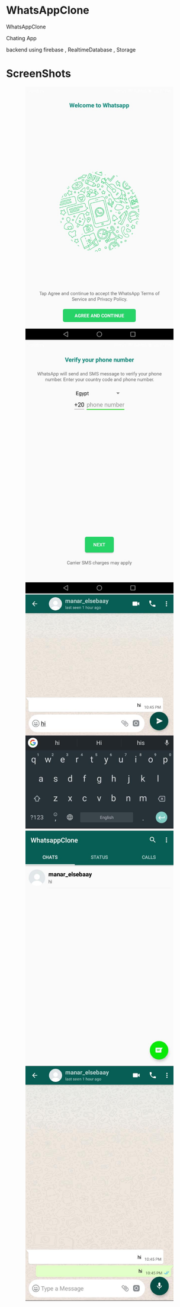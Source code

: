 # WhatsAppClone



WhatsAppClone 


Chating App

backend using firebase , RealtimeDatabase , Storage 


# ScreenShots





<div align="center">
    <img src="WhatsApp Image 2019-09-22 at 6.51.10 PM.jpeg" width="400px"</img> 
</div>

<div align="center">
    <img src="WhatsApp Image 2019-09-22 at 6.51.10 PM(1).jpeg" width="400px"</img> 
</div>

<div align="center">
    <img src="WhatsApp Image 2019-09-22 at 6.49.20 PM.jpeg" width="400px"</img> 
</div>

<div align="center">
    <img src="WhatsApp Image 2019-09-22 at 6.49.49 PM.jpeg" width="400px"</img> 
</div>







<div align="center">
    <img src="WhatsApp Image 2019-09-22 at 6.53.29 PM.jpeg" width="400px"</img> 
</div>
